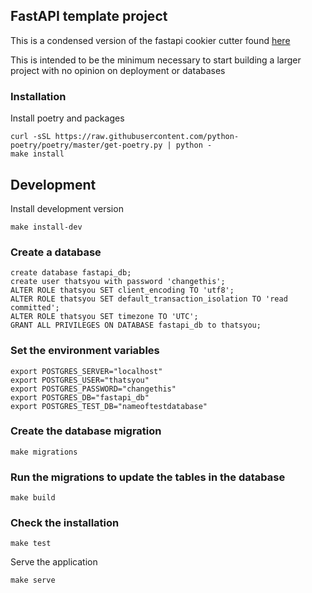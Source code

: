 ## FastAPI template project

This is a condensed version of the fastapi cookier cutter found [here](https://github.com/tiangolo/full-stack-fastapi-postgresql)

This is intended to be the minimum necessary to start building a larger project with no opinion on deployment or databases

### Installation
Install poetry and packages
```
curl -sSL https://raw.githubusercontent.com/python-poetry/poetry/master/get-poetry.py | python -
make install
```


## Development
Install development version
```
make install-dev
```
### Create a database 
```
create database fastapi_db;
create user thatsyou with password 'changethis';
ALTER ROLE thatsyou SET client_encoding TO 'utf8';
ALTER ROLE thatsyou SET default_transaction_isolation TO 'read committed';
ALTER ROLE thatsyou SET timezone TO 'UTC';
GRANT ALL PRIVILEGES ON DATABASE fastapi_db to thatsyou;
```

### Set the environment variables
```
export POSTGRES_SERVER="localhost"
export POSTGRES_USER="thatsyou"
export POSTGRES_PASSWORD="changethis"
export POSTGRES_DB="fastapi_db"
export POSTGRES_TEST_DB="nameoftestdatabase"
```

### Create the database migration
```
make migrations
```

### Run the migrations to update the tables in the database
```
make build
```
### Check the installation  

```
make test
```

Serve the application
```
make serve
```

